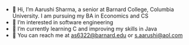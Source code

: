 - 👋 Hi, I’m Aarushi Sharma, a senior at Barnard College, Columbia University. I am pursuing my BA in Economics and CS
- 👀 I’m interested in software engineering
- 🌱 I’m currently learning C and improving my skills in Java
- :email: You can reach me at as6322@barnard.edu or s.aarushi@aol.com

<!---
sharma-aarushi/sharma-aarushi is a ✨ special ✨ repository because its `README.md` (this file) appears on your GitHub profile.
You can click the Preview link to take a look at your changes.
--->
